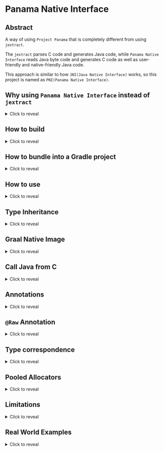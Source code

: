 # Panama Native Interface

## Abstract

A way of using `Project Panama` that is completely different from using `jextract`.

The `jextract` parses C code and generates Java code, while `Panama Native Interface` reads Java byte code and generates C code as well as user-friendly and native-friendly Java code.

This approach is similar to how `JNI(Java Native Interface)` works, so this project is named as `PNI(Panama Native Interface)`.

## Why using `Panama Native Interface` instead of `jextract`

<details><summary>Click to reveal</summary>

The `jextract` tool can automatically generate Java types from C headers. This seems great at first, you can create structs and call functions in Java just like writing C code.

However, when you apply it to your project, you will find that the generated code is so long and so complicated, and contains so much symbols you would never use. Well, this is just the beginning of a nightmare.

Things start to go messy when a C library provides its APIs through `macro`s or `static inline` functions. These information will not preserve after compiling, and you will not be able to call them because they just don't exist.\[1\]  
Using `macro`s or `static inline` functions to define user friendly APIs, is very common in the C world.\[2\]

It would be much messier when you are trying to adapt to a cross platform library, or a bunch of different versions of libraries of the same origin.  
In this situation, you will have to ask `jextract` to generate code for each version, and you will have to write adaptors for all versions because these generated types are different.\[3\]

After all, **C** libraries are written for **C** users. The users are happly as long as the code compiles with a **C** compiler.\[4\]

Yes, the real world is much more complex than a simple poc.

So why not take the opposite direction. Let's put the dirty work in the C world and let the C compiler take care of things for us, and let's provide a group of clean and nice APIs for Java.  
Since the APIs are specifically made for Java, why not just put the definitions on the Java side.

Oh, wait, doesn't that sound familiar? This is exactly the `Java Native Interface` approach.  
Let's take one more step further. We define not only methods(functions) in Java, but also `struct`s and `union`s, and we use `Project Panama` as the base.

The `Panama Native Interface` helps you deal with all the dirty work mentioned above.  
You can not only define types/functions in Java, but also bring pre-defined type/function into Java.

> \[1\]: For example, a very common _variable_: `errno` is defined using macro, actually you are calling a function. The macro is platform specific, but `errno` is cross platform.  
> \[2\]: For example, in Lua, a lot of `documented` APIs are defined using `macro`s.  
> \[3\]: For example, the `msquic` supports multiple platforms, each platform has some specific `typedef`s.  
> \[4\]: For example, the Lua 5.1-5.4 exposes their APIs in different ways, however if you are writing C you are likely to compile properly across all platforms (only a few deprecated functions need be modified).  
> BTW, `jextract` cannot handle some commonly used syntax for now (2023-09-24), e.g. `align or packed` attributes, `bit fields`, ...

</details>

## How to build

<details><summary>Click to reveal</summary>

### 1. Install JDKs

You need JDK `21` to build the project.

### 2. Configure Environment Variables

* Configure `JAVA_HOME` to your JDK 21.
* Configure `PATH` to make sure `javac` points to JDK 21

> If you are using `Windows`, it's recommended to use `MinGW UCRT64` to work with this project.
>
> * Configure `MINGW_BASH` to the path to `bash.exe` in your `MinGW` directory, usually it's `C:\msys64\usr\bin\bash.exe`
> * Install Visual Studio 2022, and at least install the following components:
>   * MSVC v143 - VS 2022 C++ x64/x86 生成工具(最新)
>   * Windows 通用 CRT SDK
>   * Windows 通用 C 运行时
>   * Windows 10 SDK (10.0.20348.0)

After configuring the environment variables, you might need to restart your terminal/ide, and stop current Gradle daemons using `./gradlew --stop`

### 3. Install GCC

You will need `GCC` to compile with the generated headers. Any `GCC` that supports `gnu99` or `c11` should be fine.

### 4. Build

```shell
./gradlew clean shadowJar
```

You will find an executable jar in `build/libs/pni.jar`

```shell
java -jar build/libs/pni.jar -version
java -jar build/libs/pni.jar -help
```

You can make a native-image for `pni.jar`

```shell
./gradlew clean nativeImage

./pni.run --help
```

> You will need `GraalVM for JDK 21` to make the native-image.

### 5. Sample

There's a sample program, which is an _http server_ listening on `:80`.

```shell
./gradlew clean runSample

curl 127.0.0.1:80
```

To run the native image:

```shell
./gradlew clean runSampleNativeImage
```

> You will need `GraalVM for JDK 21` to make the native-image.

### 6. Test

```shell
./gradlew clean runAcceptanceTest
./gradlew clean runUnitTest
# for native image tests:
./gradlew clean runGraalTest
```

</details>

## How to bundle into a Gradle project

<details><summary>Click to reveal</summary>

It's recommended to use `Gradle` as the building system, otherwise you will have to manually generate files using the `pni` command line tool.

Here's the tutorial for `Gradle`:

1. Configure your building environment
2. Choose a pni version to use
3. Add a new source root for generated java classes
4. Create folders for C files
5. Add `pni-api` dependency to your project
6. Add a Gradle subproject for template classes
7. Add `pni-api` dependency to the subproject
8. Add a Gradle task to run the code generator
9. Add `-parameters` compiler argument
10. Write template classes
11. Generate
12. Implement functions in C
13. Compile
14. Load the shared library in Java

### 1. Configure your building environment

Please follow the steps in chapter `How to build`. Installing JDKs, configuring environment variables, installing compiling tools, etc.  
If you are able to run the sample program, then you are ready to go!

---

You will need to make sure you `Gradle` version is at least `8.3`.  
Check and modify `distributionUrl` in `gradle/wrapper/gradle-wrapper.properties` properly.

In your `build.gradle`, add the following snippet:

```groovy
allprojects {
    apply plugin: 'java'

    java {
        sourceCompatibility = '21'
        targetCompatibility = '21'
    }

    tasks.withType(JavaCompile) {
        options.compilerArgs += '--enable-preview'
    }
    tasks.withType(JavaExec) {
        jvmArgs += '--enable-preview'
        jvmArgs += '--enable-native-access=ALL-UNNAMED'
    }
    tasks.withType(Test) {
        jvmArgs += '--enable-preview'
        jvmArgs += '--enable-native-access=ALL-UNNAMED'
    }

    repositories {
        mavenLocal()
        mavenCentral()
    }
}
```

This tells Gradle to build all projects (including subprojects) with JDK 21 and adding `--enable-preview` compiler option, and also specifies the repositories for all projects.

### 2. Choose a pni version to use

The latest `Panama Native Interface` version is `21.0.0.15`  
The version will appear multiple times in `build.gradle`, so you can define a variable at the beginning of the file:

```groovy
buildscript {
    def PNI_VERSION = '21.0.0.15'
    ext.set("PNI_VERSION", PNI_VERSION)

    // more configuration later ...
}

plugins {
    // ...
}

def PNI_VERSION = project.PNI_VERSION
```

The `buildscript` block will be used later.

### 3. Add a new source root for generated java classes

It's recommended to separate generated files and handwritten files, so you may need a new `source root`:

```groovy
sourceSets {
    main {
        java {
            srcDirs = ['src/main/java', 'src/main/generated']
        }
    }
}
```

Now the project has two folders for java source files: `java` and `generated`.  
You will still need to create the folders manually:

```shell
mkdir -p src/main/generated
```

### 4. Create folders for C files

Create a directory `src/main/c` to store handwritten C files and `src/main/c-generated` to store generated C files.

```shell
mkdir -p src/main/c
mkdir -p src/main/c-generated
```

### 5. Add `pni-api` dependency to your project

```groovy
dependencies {
    implementation "io.vproxy:pni-api-jdk21:"+PNI_VERSION
}
```

This module contains necessary classes for `Panama Native Interface` to work,
and also contains useful classes for you to interact with the native world.

### 6. Add a Gradle subproject for template classes

The subproject is used to hold template classes, you may name it as `pni-template`.  
If you want to use a different subproject name, make sure you change all names accordingly during this tutorial.

If you are using `IDEA`, it's easy to create a subproject simply by adding a new module.  
Otherwise, you may have to edit `settings.gradle` and create subproject folders manually.

You may refer to the following bash script to create the subproject:

```bash
#!/bin/bash
set -e
set -x

SUBPROJECT="pni-template"

echo "include '$SUBPROJECT'" >> ./settings.gradle
mkdir -p "./$SUBPROJECT/src/main/java"
echo 'compileJava {}' > "./$SUBPROJECT/build.gradle"

tee -a ./build.gradle <<EOF
project(":$SUBPROJECT") {
}
EOF
```

### 7. Add `pni-api` dependency to the subproject

```groovy
dependencies {
    implementation "io.vproxy:pni-api-jdk21:"+PNI_VERSION
}
```

The template classes also require access to types in the `pni-api` module.

You can add it to the `build.gradle` inside the subproject folder, or you can add it in the root `build.gradle` just like this:

```groovy
project(':pni-template') {
    // ...

    dependencies { /* ... */ }
}
```

### 8. Add a Gradle task to run the code generator

At the beginning of the `build.gradle` file, insert the following code snippet into the `buildscript` block:

```groovy
buildscript {
    // ...

    dependencies {
        classpath group: 'io.vproxy', name: 'pni-exec', version: PNI_VERSION
    }
}
```

This snippet adds the code generator into classpath of the Gradle building system, so that you can directly invoke the generator in `build.gradle`.

---

Add the following task inside the subproject:

```groovy
task pniGenerate() {
    dependsOn compileJava

    def workingDir = project.rootProject.rootDir.getAbsolutePath()
    def gen = new io.vproxy.pni.exec.Generator(
        new io.vproxy.pni.exec.CompilerOptions()
            .setClasspath(List.of(workingDir + '/pni-template/build/classes/java/main'))
            .setJavaOutputBaseDirectory(workingDir + '/src/main/generated')
            .setCOutputDirectory(workingDir + '/src/main/c-generated')
    )

    doLast {
        gen.generate()
    }
}
```

You can add it to the `build.gradle` inside the subproject folder, or you can add it in the root `build.gradle` just like this:

```groovy
project(':pni-template') {
    task pniGenerate() { /* ... */ }
}
```

### 9. Add `-parameters` compiler argument

In order to retrieve parameter names from Java byte code, the `-parameters` compiler argument should be added explicitly.

Add the following code snippet inside project `pni-template`:

```groovy
compileJava {
    options.compilerArgs += '-parameters'
}
```

### 10. Write template classes

Write template classes in project `pni-template`. See the below section `How to use`.

### 11. Generate

```shell
./gradlew clean pniGenerate
```

Then you will find generated C files in `src/main/c-generated` and generated Java classes in `src/main/generated`

### 12. Implement functions in C

Go to `src/main/c`, write C implementation here.

### 13. Compile

To compile the C files, you will need `pni.h` and `jni.h` in your include search path (`-I` option).

You can find `pni.h` [here](https://github.com/vproxy-tools/panama-native-interface/tree/master/api/src/main/c).  
and you can use the mocked `jni.h` [here](https://github.com/vproxy-tools/panama-native-interface/tree/master/api/src/main/c/jnimock),
or you can add `"$JAVA_HOME/include"` and `"$JAVA_HOME/include/$your_platform"` in your include search path instead, which is the traditional way when using `JNI`.

Normally you will need to add [`pni.c`](https://github.com/vproxy-tools/panama-native-interface/tree/master/api/src/main/c/pni.c) to the c file list and compile it into you library.  
You could also build `pni.c` into a standalone library `libpni.so|libpni.dylib|pni.dll`, and call `PanamaUtils.loadLib()` before loading your own library.

You may refer to [make-sample.sh](https://github.com/vproxy-tools/panama-native-interface/blob/master/sample/src/main/c/make-sample.sh) for more info.

### 14. Load the shared library in Java

The shared library should be loaded in Java before any native capability is used:

```java
System.loadLibrary("your-library-name");
```

The shared library file must be placed in `-Djava.library.path` for Java to load.

</details>

## How to use

<details><summary>Click to reveal</summary>

### 1. Define template classes

For performance concern, simple POJOs are not directly converted to/from their native representations,  
but users can define `template` POJO classes, and then automatically generate both user-friendly and native-friendly Java classes.

You may define all template classes inside one single Java file, they don't have to be public.

```java
@Struct
@Name("mbuf_t")
@AlwaysAligned
abstract class PNIMBuf {     // typedef struct mbuf_t {
    MemorySegment bufAddr;   //     void*    bufAddr;
    @Unsigned int pktLen;    //     uint32_t pktLen;
    @Unsigned int pktOff;    //     uint32_t pktOff;
    @Unsigned int bufLen;    //     uint32_t bufLen;
    PNIUserData userdata;    //     union {
                             //         void*  userdata;
                             //         uint64 udata64;
                             //     };
}                            // } mbuf_t;

@Union(embedded = true)
@AlwaysAligned
abstract class PNIUserData {
    MemorySegment userdata;
    @Unsigned long udata64;
}

@Function
interface PNISampleFunctions {
    int read(int fd, PNIMBuf buf) throws IOException;
        // int Java_package_name_SampleFunctions_read(PNIEnv_int * env, int32_t fd, mbuf_t * buf);
}
```

### 2. Add methods to template classes

Methods defined in template classes will also automatically result in methods in Java and functions in C.

Their return types or parameters should be pre-supported types or user defined template classes.

You can add throws list to the method if the native code is expected to raise exceptions.

It's recommended to define methods in template classes as `abstract`.

### 3. Generate Java and C code

```shell
java -jar pni.jar \
    -cp 'path1:path2:jar3' \
    -d java_output_base_directory \
    -h c_headers_output_directory
```

The pni program will scan all classes in classpath then generate Java and C codes.

The generated Java types will share the same package as the template ones,  
the generated C headers will have almost the same format as JNI output, see the following section for more details.

If you have multiple projects, let's say project `A` and project `B`, where template files of `B` depends on
template files of `A`, you can add both projects' classpath to `-cp`, and specify `-F <regexp>` to filter which
class needs to be generated.  
The regexp matches the full name of the **generated** Java class, for example `io\.vproxy\.luajn\.n\..*`.

---

You may also use the `Generator` class programmatically to achieve the same effect as using the command line tool.  
You may refer to: chapter `How to bundle into a Gradle project`, section `Add a Gradle task to run the code generator`.

### 4. Write native implementation

All native functions are in the same pattern.

**if `@Critical` is NOT annotated**: (`JNI` Style Function)

1. take an argument `PNIEnv* env` as the first argument, but with different type variations based on the result type;
2. return `int` where `0` means OK and any other value (usually `-1`) means an exception is thrown;
3. the actual result should be stored in `env->return_` field;

For example:

```c
JNIEXPORT int JNICALL Java_io_vproxy_vfd_posix_GeneralPosix_createIPv4TcpFD
  (PNIEnv_int* env) {
    int sockfd = socket(AF_INET, SOCK_STREAM, 0);
    if (sockfd < 0) {
        return PNIThrowException(env, "java.io.IOException", strerror(errno));
    }
    env->return_ = sockfd;
    return 0;
}
```

If you need to pass `errno` to Java, you can call `PNIStoreErrno(env)`. You can retrieve it from `env.ex().errno()` in Java.

---

**If `@Critical` is annotated**: (`Critical` Style Function)

1. There will be no `PNIEnv` argument.
2. Directly return values.
3. Since the `PNIEnv` is absent, you will NOT be able to use any functionality associated with it, e.g. throwing exceptions from the native function.

For example:

```c
JNIEXPORT int32_t JNICALL JavaCritical_io_vproxy_pni_test_Func_writeCritical
  (int32_t fd, void * buf, int32_t off, int32_t len) {
    int n = write(fd, buf + off, len);
    if (n < 0) {
        return -errno;
    }
    return n;
}
```

---

If the Java method is defined inside a class, then the generated C function will have an extra parameter right after `PNIEnv`, providing the `self` pointer.
For `Critical` style functions, `self` will be the first parameter.

If the method's return type requires memory allocation, the generated C function accepts one more argument, as the memory address of that object.
You should set `env->return_ = the_extra_variable` if you need to return the value, or `env->return_ = NULL` if you want to return `NULL`.
For `Critical` style functions, you can simply return the extra variable or return `NULL`.

### 5. Use generated Java types

All generated Java classes have getters for all fields, and setters for all non-embedded fields (struct/union/array),
as well as methods defined in the templates.  
Template interfaces will generated singleton classes.  
All generated classes will NOT extend/implement template classes/interfaces.

The generated Java types have similar names to their templates.  
If the template type name starts with `PNI`, then the generated type will remove `PNI` prefix, otherwise adding the `PNI` prefix.

If the method's return type requires memory allocation, an extra parameter `Allocator ALLOCATOR` will be added to the last of the arguments list.  
You can release the memory by closing the allocator.

---

It's recommended to use `Allocator.ofPooled()` or `Allocator.ofConcurrentPooled()` whenever possible. You can define your own memory pool by providing your allocator via
`Allocator.setPooledAllocatorProvider(...)`.  
The default behavior for `Pooled` allocators when custom allocator is not present, is the same as `Confined` allocators.  
The default behavior for `ConcurrentPooled` allocators is the same as `Shared` allocators.

</details>

## Type Inheritance

<details><summary>Click to reveal</summary>

`Panama Native Interface` supports inheritance. You can use Java `extends` keyword in template classes.  
Only a `struct` can extend from another `struct`, `union`s are not allowed to inherit nor to be inherited.  
For example:

```java
@Struct
@AlwaysAligned
abstract class PNIBaseClass {
    byte a;
}

@Struct
@AlwaysAligned
abstract class PNIChildClass extends PNIBaseClass {
    short x;
}

@Struct
@AlwaysAligned
abstract class PNIGrandChildClass extends PNIChildClass {
    long y;
}
```

The memory layout of `ChildClass` would be:

```c
struct ChildClass {
    BaseClass SUPER;
    short x;
};
```

So basically what the code generator does is to insert the parent struct before the first field.  
Supporting inheritance can make use of Java's object oriented type system, while composition cannot achieve this.

</details>

## Graal Native Image

<details><summary>Click to reveal</summary>

`GraalVM for JDK 21` supports building native image with Panama support.

You can add a flag to the `pni` program to generate a `Feature` implmentation, which is required by the native image generation process.

```shell
java -jar pni.jar <...> -fgraal-native-image-feature=<feature-class-name>
# you might also add argument -fgraal-c-entrypoint-literal-upcall, see below descriptions for more info
```

or programmatically:

```groovy
new CompilerOptions()
    .setCompilationFlag(CompilationFlag.GRAAL_NATIVE_IMAGE_FEATURE, "$featureClassName")
 // you migh also add the flag:
 // .setCompilationFlag(CompilationFlag.GRAAL_C_ENTRYPOINT_LITERAL_UPCALL, null)
 // see below descriptions for more info
```

To compile your project with the `Feature` class, you should use `GraalVM for JDK 21` instead of a traditional JDK.  
You could also use the native image sdk: `org.graalvm.sdk:nativeimage:+` instead of changing the JDK.

Or you could add dependency `io.vproxy:graal-feature-mock:+`, see [this repo](https://github.com/vproxy-tools/graal-feature-mock) for more info.  
This mock library **ony** provides **selected** type signatures for **hosted** types.  
Note: Use the real sdk if you do not know which one to use.

As for now `(2023-10-09)` the graal native-image doesn't support Panama upcall yet. But `Panama Native Interface` provides the upcall support
based on graal c native features:  
Add compilation flag `-fgraal-c-entrypoint-literal-upcall` on the command line, or call
`.setCompilationFlag(CompilationFlag.GRAAL_C_ENTRYPOINT_LITERAL_UPCALL, null)` programmatically to enable this feature.

To build the native image, you may use the following command:

```shell
native-image -jar <jar-file> \
             --features=<feature-class-name> \
             --enable-preview \
             --enable-native-access=ALL-UNNAMED \
             --no-fallback \
             -o <binary-name>
```

See `sampleNativeImage` task in `build.gradle` for more info.

</details>

## Call Java from C

<details><summary>Click to reveal</summary>

Panama provides a way for C to invoke Java methods. `Panama Native Interface` provides multiple ways to simplify this process.

* `@Upcall` template interface
* `PanamaUtils.defineCFunction`
* CallSite and PNIFunc
* PNIRef

### `@Upcall` template interface

You can use `@Upcall` template interfaces to generate upcall functions.

The `pni` program will generate the following files:

* a `.h` file, containing the function declarations
* a `.c` file, containing the function definitions, which calls the `Panama upcall stub` function pointer
* a Java class, containing static fields of function memory addresses (`MemorySegment`)
* a Java interface, defining the method signature for you to implement

You must call `TheGeneratedClass.setImpl(yourImpl)` before using these upcall functions,
otherwise the program will print an error message and exit when the functions get called.

### `PanamaUtils.defineCFunction`

You can use `PanamaUtils.defineCFunction` or `PanamaUtils.defineCFunctionByName` to define C functions easily.

1. Store an `Arena` globally, which is used to allocate memory for the defined function.
2. Define a `static` Java method, and make it public.
3. Call `PanamaUtils.defineCFunctionByName(arena, YouClassName.class, "yourMethodName")`

Done!

Note: only `primitive types` and `MemorySegment` are allowed to be used as the method parameter types and return types.

### CallSite and PNIFunc

`Panama Native Interface` also provides another encapsulation, which allows you to pass lambda expressions to C.

Use `PNIFunc<T>` as a method parameter in template classes, where `T` must be a `Struct` or `Union` or `java.lang.Void` or `PNIRef<U>`.

The generated Java method uses `CallSite<T>` as its parameter.  
It is a **functional interface**,
whose function signature is `(T) -> int`, where `T` allows you to share variables between Java and C,
while the returned `int` provides the execution result.

On the C side, the function pointer is wrapped inside a `PNIFunc * func` variable.  
To invoke the function, use `int result = PNIFuncInvoke(func, &value);`

You may store the `PNIFunc` object and use it later, you can even invoke it on a new thread.
As a result, you **MUST** release the object when you finished using it: `PNIFuncRelease(func);`

The `PNIFunc` struct has a union field `union { void * userdata; uint64_t udata64; }` for you to store your own data in it.  
This is useful for example when you store the `PNIFunc*` in `epoll_event.data.ptr`.  
You can allocate some extra memory when creating a `PNIFunc` by calling `T.Func.of(<lambda>, new Options().setUserdataByteSize(...))`.  
The extra memory will be stored inside the `userdata` pointer field automatically. In this way, the memory gets released with the func.

If any error thrown from the CallSite, the PNIFunc will catch it and print the exception,
then return `((int32_t) PNIFuncInvokeExceptionCaught)` to C.

You can add `@Raw` annotation on the parameter to set the generated Java method parameter to `PNIFunc<T>` instead of `CallSite<T>`.

You can use `PNIFunc<T>` in method parameters, return types, or fields.

You can create `PNIFunc<T>` using `PNIFunc.VoidFunc.of(CallSite<Void>)` or `T.Func.of(CallSite<T>)` or `PNIRef.Func.of(CallSite<T>)`.  
You can also release a `PNIFunc<T>` using `func.close()` on the Java side.

### PNIRef

To share Java objects with C, you can use `PNIRef<T>`: `PNIRef.of(object)`.

You can release the `PNIRef<T>` on the Java side: `ref.close()`, or release it on the C side: `PNIRefRelease(ref)`.

You will not be able to manipulate the Java object on the C side obviously,
but you can pass it around and use it as an argument in an upcall function or store it in a field.

Also the `PNIRef` provides a similar `userdata` union as the `PNIFunc` does.  
You can call `PNIRef.of(obj, new Options().setUserdataByteSize(...))`, the behavior is exactly the same as `PNIFunc`.

</details>

## Annotations

<details><summary>Click to reveal</summary>

### Entrypoint

* `@Struct`: generate C struct from the marked class, you can set `@Struct(skip=true)` to skip generating the type definition (this is useful if the type is already defined in another C header file).
* `@Union`: generate C union from the marked class, you can set `@Union(skip=true)` to skip generating the type definition, while setting `@Union(embedded=true)` will make it embedded into other types automatically.
* `@Function`: generate functions from the marked interface.
* `@Upcall`: generate upcall functions from the marked interface.

> If a `union` is already defined in another C header file, you should use `@Union(skip=true)`. If it's not pre-defined and you want it to be embedded into another struct, you should use `@Union(embedded=true)`.  
  Mixing both will have the same effect of only using `@Union(embedded=true)`.

### Performance Concern

* `@Trivial`: make a MethodHandle `trivial`. See `Linker.Option#isTrivial()` for more info.
* `@Align`: define the minimum alignment bytes. You can set `@Align(packed=true)` to disable padding.
  This annotation has the same effect as setting `__attribute__((aligned(N)))` or `__attribute__((packed))` in `GCC`.
* `@Critical`: generate native functions without `PNIEnv`. You can directly use `return` to return values to Java. However, since the `PNIEnv` is absent, you will not be able to use any functionality associated with it, for example, throwing exceptions from the C code.
* `@AlwaysAligned`: assumes that the annotated class or field to be always aligned. This will result in a Java `ValueLayout` without `_UNALIGNED` suffix. A jmh benchmark shows that accessing "manually aligned" fields has the same performance as accessing "unaligned" fields, and is a little bit slower than "aligned" fields in Panama.  
  This annotation is not the default behavior because adding it means that you will not be allowed to put the type on a random memory location.  
  The generated C code will not be affected by this annotation. The generator calculates the paddings only based on type info and `@Align` annotation, and decide to generate packed or non-packed structs, with or without explicit paddings.

### Enhance Java Types

* `@Pointer`: make a custom type field to be a pointer. The default behavior without `@Pointer` annotation, is embedding the type into the parent struct.
* `@Len`: define the element count of an array, or the native memory length of a string (memory length, not string length).
* `@Unsigned`: make an integer type `unsinged`.
* `@Raw`: convert to raw form for native invocation. See the below section `@Raw Annotation` for more info.
* `@PointerOnly`: this annotation is only effective during validation phase. The marked class cannot have fields, the type should only be used as a pointer. However the generated Java class or C struct/union will stay the same as they were.
* `@BitField`: mark a byte/short/int/long field to be a bit field. For example: `@BitField(name={"a", "b"}, bit={1, 1}) @Unsigned byte x`, defines two bit fields `uint8_t a : 1` and `uint8_t b : 1`, and automatically generates an anonymous padding to fillup the field's type (`uint8_t : 6`).  
  **WARNING**: bit fields' memory layout is **NOT** specified in C standard and is **NOT** compiler/platform portable, use with caution!!!
* `@Sizeof`: specify the minimum byte size of the type. This is useful for `@PointerOnly` types and `skip=true` types when only part of fields are specified in Java.  
  For example:  
  ```java
  @Struct(skip = true)
  @Include("msquic.h")
  @Name("QUIC_ADDR")
  @PointerOnly
  @Sizeof("QUIC_ADDR") // you may also write multi-line statements here, and you can include header files as well
  public abstract class PNIQuicAddr {
  }
  ```  
  With the help of `@Sizeof`, you can allocate memory for `QuicAddr` from Java and pass it to native.  
  Note: You CANNOT use a `@Sizeof` class for a non-pointer field unless it's in a union or is the last field in a struct.  
  Also, the `@Sizeof` annotation is infectious, if `class A` has a non-pointer field whose class is annotated with `@Sizeof`, then `class A` must be annotated with `Sizeof` as well.

### Convention

* `@Name`: define the native name.

### Other

* `@Include`: add `#include ...` when generating the header file. This is useful if some type is defined in another C header file.  
  `@Include("...")` will generate `#include "..."`, while `@Include("<...>")` will generate `#include <...>`.
* `@Impl`: write C function definition in Java. See the following example:  
  ```java
  @Impl(
        include = {"<unistd.h>"},
        // language="c"
        c = """
            int ret = write(fd, buf + off, len);
            if (ret < 0) {
                return PNIThrowException(env, "java.io.Exception", strerror(errno));
            }
            env->return_ = ret;
            return 0;
            """
  )
  int write(int fd, @Raw ByteBuffer buf, int off, int len) throws IOException;
  ```  
  When `@Impl` is specified, an extra header file with `.impl.h` suffix will be generated along with the normal `.h` header.
  You can include the `.impl.h` header in your C file.  
  Note that, the comment `// launuage="c"` will let JetBrains IDEA highlight the text block with C syntax.

</details>

## `@Raw` Annotation

<details><summary>Click to reveal</summary>

Annotate the data type to be converted to its raw form. You can only mark method parameters with this annotation.

* `ByteBuffer`: will be converted to `MemorySegment`.
  This has the same effect as calling `MemorySegment.ofBuffer(...)`
  after setting `ByteBuffer.position()` to 0 and `ByteBuffer.limit()` to `ByteBuffer.capacity()`,
  without actually modifying these properties.
* `T[]`: arrays will be converted to their raw form without the `PNIBuf` wrapper. There will be no length info, so you might need to pass in their length manually.
* `PNIRef<T>`: if without `@Raw` annotation, template `PNIRef<T>` params will result in `T` in generated java params.  
  With `@Raw` annotation, template `PNIRef<T>` params will result in `PNIRef<T>` in generated java params.
* `PNIFunc<T>`: use `PNIFunc<T>` in the generated Java method parameters, instead of the default `CallSite<T>`.

</details>

## Type correspondence

<details><summary>Click to reveal</summary>

| Java                                | `@Unsigned` | `@Pointer` | `@Len` | C Field           | C Function Param | C Extra Return Param | C `PNIEnv_${type}` | Generated Java Type | Generated Layout                    |
|-------------------------------------|-------------|------------|--------|-------------------|------------------|----------------------|--------------------|---------------------|-------------------------------------|
| int                                 | No          | -          | -      | `int32_t`         | `int32_t`        | -                    | `int`              | int                 | `JAVA_INT`                          |
| int                                 | Yes         | -          | -      | `uint32_t`        | `uint32_t`       | -                    | `int`              | int                 | `JAVA_INT`                          |
| long                                | No          | -          | -      | `int64_t`         | `int64_t`        | -                    | `long`             | long                | `JAVA_LONG`                         |
| long                                | Yes         | -          | -      | `uint64_t`        | `uint64_t`       | -                    | `long`             | long                | `JAVA_LONG`                         |
| short                               | No          | -          | -      | `int16_t`         | `int16_t`        | -                    | `short`            | short               | `JAVA_SHORT`                        |
| short                               | Yes         | -          | -      | `uint16_t`        | `uint16_t`       | -                    | `short`            | short               | `JAVA_SHORT`                        |
| byte                                | No          | -          | -      | `int8_t`          | `int8_t`         | -                    | `byte`             | byte                | `JAVA_BYTE`                         |
| byte                                | Yes         | -          | -      | `uint8_t`         | `uint8_t`        | -                    | `byte`             | byte                | `JAVA_BYTE`                         |
| float                               | -           | -          | -      | `float`           | `float`          | -                    | `float`            | float               | `JAVA_FLOAT`                        |
| double                              | -           | -          | -      | `double`          | `double`         | -                    | `double`           | double              | `JAVA_DOUBLE`                       |
| boolean                             | -           | -          | -      | `uint8_t`         | `uint8_t`        | -                    | `bool`             | boolean             | `JAVA_BOOLEAN`                      |
| char                                | -           | -          | -      | `uint16_t`        | `uint16_t`       | -                    | `char`             | char                | `JAVA_CHAR`                         |
| String                              | -           | -          | No     | `char *`          | `char *`         | -                    | `pointer`          | PNIString           | `ADDRESS`                           |
| String                              | -           | -          | Yes    | `char x[len]`     | -                | -                    | -                  | String              | `sequenceLayout(len, JAVA_BYTE)`    |
| MemorySegment                       | -           | -          | -      | `void *`          | `void *`         | -                    | `pointer`          | MemorySegment       | `ADDRESS`                           |
| ByteBuffer                          | -           | -          | -      | `PNIBuf`          | `PNIBuf *`       | `PNIBuf *`           | `buf`              | ByteBuffer          | `PNIBuf.LAYOUT`                     |
| ByteBuffer (`@Raw`)                 | -           | -          | -      | -                 | `char *`         | -                    | -                  | ByteBuffer          | -                                   |
| Struct/Union                        | -           | No         | -      | `Type`            | -                | -                    | -                  | Type                | `Type.LAYOUT`                       |
| Struct/Union                        | -           | Yes        | -      | `Type *`          | `Type *`         | `Type *`             | `pointer`          | Type                | `ADDRESS`                           |
| int[]                               | `*`         | `*`        | No     | `PNIBuf`          | `PNIBuf *`       | `PNIBuf *`           | `buf`              | IntArray            | `PNIBuf.LAYOUT`                     |
| long[]                              | `*`         | `*`        | No     | `PNIBuf`          | `PNIBuf *`       | `PNIBuf *`           | `buf`              | LongArray           | `PNIBuf.LAYOUT`                     |
| short[]                             | `*`         | `*`        | No     | `PNIBuf`          | `PNIBuf *`       | `PNIBuf *`           | `buf`              | ShortArray          | `PNIBuf.LAYOUT`                     |
| byte[]                              | `*`         | `*`        | No     | `PNIBuf`          | `PNIBuf *`       | `PNIBuf *`           | `buf`              | MemorySegment       | `PNIBuf.LAYOUT`                     |
| float[]                             | -           | `*`        | No     | `PNIBuf`          | `PNIBuf *`       | `PNIBuf *`           | `buf`              | FloatArray          | `PNIBuf.LAYOUT`                     |
| double[]                            | -           | `*`        | No     | `PNIBuf`          | `PNIBuf *`       | `PNIBuf *`           | `buf`              | DoubleArray         | `PNIBuf.LAYOUT`                     |
| boolean[]                           | -           | `*`        | No     | `PNIBuf`          | `PNIBuf *`       | `PNIBuf *`           | `buf`              | BoolArray           | `PNIBuf.LAYOUT`                     |
| char[]                              | -           | `*`        | No     | `PNIBuf`          | `PNIBuf *`       | `PNIBuf *`           | `buf`              | CharArray           | `PNIBuf.LAYOUT`                     |
| Type[]                              | -           | `*`        | No     | `PNIBuf`          | `PNIBuf *`       | `PNIBuf *`           | `buf`              | Type.Array          | `PNIBuf.LAYOUT`                     |
| int[]     (`@Raw`)                  | No          | `*`        | No     | -                 | `int32_t *`      | -                    | -                  | IntArray            | -                                   |
| int[]     (`@Raw`)                  | Yes         | `*`        | No     | -                 | `uint32_t *`     | -                    | -                  | IntArray            | -                                   |
| long[]    (`@Raw`)                  | No          | `*`        | No     | -                 | `int64_t *`      | -                    | -                  | LongArray           | -                                   |
| long[]    (`@Raw`)                  | Yes         | `*`        | No     | -                 | `uint64_t *`     | -                    | -                  | LongArray           | -                                   |
| short[]   (`@Raw`)                  | No          | `*`        | No     | -                 | `int16_t *`      | -                    | -                  | ShortArray          | -                                   |
| short[]   (`@Raw`)                  | Yes         | `*`        | No     | -                 | `uint16_t *`     | -                    | -                  | ShortArray          | -                                   |
| byte[]    (`@Raw`)                  | No          | `*`        | No     | -                 | `void *`         | -                    | -                  | MemorySegment       | -                                   |
| byte[]    (`@Raw`)                  | Yes         | `*`        | No     | -                 | `uint8_t *`      | -                    | -                  | MemorySegment       | -                                   |
| float[]   (`@Raw`)                  | -           | `*`        | No     | -                 | `float *`        | -                    | -                  | FloatArray          | -                                   |
| double[]  (`@Raw`)                  | -           | `*`        | No     | -                 | `double *`       | -                    | -                  | DoubleArray         | -                                   |
| boolean[] (`@Raw`)                  | -           | `*`        | No     | -                 | `uint8_t *`      | -                    | -                  | BoolArray           | -                                   |
| char[]    (`@Raw`)                  | -           | `*`        | No     | -                 | `uint16_t *`     | -                    | -                  | CharArray           | -                                   |
| Type[]    (`@Raw`)                  | -           | `*`        | No     | -                 | `Type *`         | -                    | -                  | Type.Array          | -                                   |
| int[]                               | No          | -          | Yes    | `int32_t  x[len]` | -                | -                    | -                  | IntArray            | `sequenceLayout(len, JAVA_INT)`     |
| int[]                               | Yes         | -          | Yes    | `uint32_t x[len]` | -                | -                    | -                  | IntArray            | `sequenceLayout(len, JAVA_INT)`     |
| long[]                              | No          | -          | Yes    | `int64_t  x[len]` | -                | -                    | -                  | LongArray           | `sequenceLayout(len, JAVA_LONG)`    |
| long[]                              | Yes         | -          | Yes    | `uint64_t x[len]` | -                | -                    | -                  | LongArray           | `sequenceLayout(len, JAVA_LONG)`    |
| short[]                             | No          | -          | Yes    | `int16_t  x[len]` | -                | -                    | -                  | ShortArray          | `sequenceLayout(len, JAVA_SHORT)`   |
| short[]                             | Yes         | -          | Yes    | `uint16_t x[len]` | -                | -                    | -                  | ShortArray          | `sequenceLayout(len, JAVA_SHORT)`   |
| byte[]                              | No          | -          | Yes    | `int8_t   x[len]` | -                | -                    | -                  | MemorySegment       | `sequenceLayout(len, JAVA_BYTE)`    |
| byte[]                              | Yes         | -          | Yes    | `uint8_t  x[len]` | -                | -                    | -                  | MemorySegment       | `sequenceLayout(len, JAVA_BYTE)`    |
| float[]                             | -           | -          | Yes    | `float    x[len]` | -                | -                    | -                  | FloatArray          | `sequenceLayout(len, JAVA_FLOAT)`   |
| double[]                            | -           | -          | Yes    | `double   x[len]` | -                | -                    | -                  | DoubleArray         | `sequenceLayout(len, JAVA_DOUBLE)`  |
| boolean[]                           | -           | -          | Yes    | `uint8_t  x[len]` | -                | -                    | -                  | BoolArray           | `sequenceLayout(len, JAVA_BOOLEAN)` |
| char[]                              | -           | -          | Yes    | `uint16_t x[len]` | -                | -                    | -                  | CharArray           | `sequenceLayout(len, JAVA_CHAR)`    |
| Type[]                              | -           | -          | Yes    | `Type     x[len]` | -                | -                    | -                  | Type.Array          | `sequenceLayout(len, Type.LAYOUT)`  |
| `PNIFunc<T>` (field or return)      | -           | -          | -      | `PNIFunc *`       | `PNIFunc *`      | -                    | `func`             | `PNIFunc<T>`        | `ADDRESS`                           |
| `PNIFunc<T>` (param)                | -           | -          | -      | -                 | `PNIFunc *`      | -                    | -                  | `CallSite<T>`       | -                                   |
| `PNIFunc<PNIRef<T>>` (param)        | -           | -          | -      | -                 | `PNIFunc *`      | -                    | -                  | `CallSite<T>`       | -                                   |
| `PNIFunc<T>` (param `@Raw`)         | -           | -          | -      | -                 | `PNIFunc *`      | -                    | -                  | `PNIFunc<T>`        | -                                   |
| `PNIFunc<PNIRef<T>>` (param `@Raw`) | -           | -          | -      | -                 | `PNIFunc *`      | -                    | -                  | `PNIFunc<T>`        | -                                   |
| `PNIRef<T>` (field or return)       | -           | -          | -      | `PNIRef *`        | `PNIRef *`       | -                    | `ref`              | `PNIRef<T>`         | `ADDRESS`                           |
| `PNIRef<T>` (param)                 | -           | -          | -      | -                 | `PNIRef *`       | -                    | -                  | `T`                 | -                                   |
| `PNIRef<T>` (param `@Raw`)          | -           | -          | -      | -                 | `PNIRef *`       | -                    | -                  | `PNIRef<T>`         | -                                   |

`*`: Both `Yes` and `No`.  
`-`: Cannot mark the annotation.

> Note that the return types and parameters are always considered to be marked with `@Pointer` when possible.  

Any other combination except the above table is disallowed.

</details>

## Pooled Allocators

<details><summary>Click to reveal</summary>

`Panama Native Interface` does not provide built-in pooled allocators implementation, but allow you to register your own impl into the framework. You can use `PooledAllocator.ofXxx` functions to retrieve a pooled allocator.

There are three kinds of _Pooled Allocators_:

1. `ofPooled`: the simplest pooled allocator, which doesn't have to provide multi-thread support.
2. `ofConcurrentPooled`: must provide multi-thread support.
3. `ofUnsafePooled`: usually wraps around unsafe, or provided by a native allocator implementation, such as `jemalloc`, the memory must not be managed by the JVM (because JVM managed MemorySegments and Arenas may have certain limitations).

You can register you implementation via `PooledAllocator.setXxxProvider`:

1. `setPooledAllocatorProvider`
2. `setConcurrentPooledAllocatorProvider`
3. `setUnsafePooledAllocatorProvider`

</details>

## Limitations

<details><summary>Click to reveal</summary>

* This project has a pre assumption: `sizeof(void*)` is 8 bytes.
  In other words, you can only use this project on a 64bit processor.
  This shouldn't be a problem because there's very rare chance that you would run Java on a 32bit platform.
* When you throw an exception from native code, you should ensure that the
  exception type name char array does not require releasing.
* Only primitive types or custom types can be used to generate arrays,
  and the arrays can only be 1 dimension. To use 2 or more dimension arrays,
  the only way to achieve this is to calculate the array length and use
  1 dimension array instead.
* You should avoid using "all upper case" type names or variables.
  The extra params or local variables in the generated code are "all upper case",
  and naming collisions of these variables are not checked during the validation phase.
  This shouldn't be a problem, because normally people won't define
  "all upper case" type names or member fields.
* Bit fields are not compiler/platform portable. `Panama Native Interface` provides limited bit fields support,
  it allows you to define bit fields, but you must define them on an integer type. The total bit must not exceed
  the integer type's memory size, and a padding will automatically be generated if the bit fields' total bit
  is less than the integer type memory size.  
  You must use bit fields with caution. The most common use case of bit fields is to define switches, and this should
  work well usually, but it's **NOT** guarenteed. \[1\]
* A JMH benchmark shows that **disabling** inlining of `ConcurrentHashMap#get` can improve performance when retrieving values from `ObjectHolder`. However the benchmark only shows performance of the certain case. You may try to add or remove jvm option `-XX:CompileCommand=dontinline,io.vproxy.pni.impl.ForceNoInlineConcurrentLongMap::*` and bench your own code.

> \[1\] C11: An implementation may allocate any addressable storage unit large enough to hold a bit-field. If enough space remains, a bit-field that immediately follows another bit-field in a structure shall be packed into adjacent bits of the same unit. If insufficient space remains, whether a bit-field that does not fit is put into the next unit or overlaps adjacent units is implementation-defined. The order of allocation of bit-fields within a unit (high-order to low-order or low-order to high-order) is implementation-defined. The alignment of the addressable storage unit is unspecified.

</details>

## Real World Examples

<details><summary>Click to reveal</summary>

* [vproxy](http://github.com/wkgcass/vproxy): LoadBalancer and virtual networking on Java, migrated from the old `JNI` to `PNI`, using the `JNI` style C functions.
* [luajn](https://github.com/vproxy-tools/luajn): A Lua/C/Java binding, built upon `PNI`, using the `Critical` style C functions.
* [msquic-java](https://github.com/wkgcass/msquic-java): MsQuic for Java, built upon `PNI`, heavily uses `Struct(skip=true)`.

</details>
